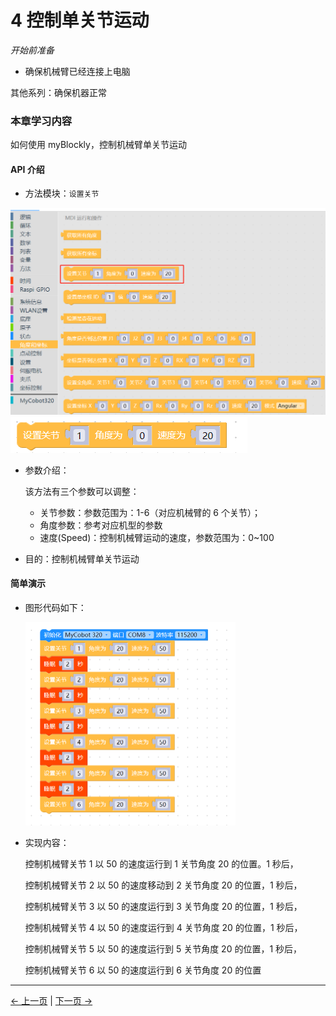 # 4 控制单关节运动

<i>开始前准备</i>

- 确保机械臂已经连接上电脑

其他系列：确保机器正常

### 本章学习内容

如何使用 myBlockly，控制机械臂单关节运动

#### API 介绍

- 方法模块：`设置关节`

<img src="./img/case/singlejoint_item.png" style="zoom: 50%;" />

<img src="./img/blocks/mid/3.png" />

- 参数介绍：

  该方法有三个参数可以调整：

  - 关节参数：参数范围为：1-6（对应机械臂的 6 个关节）；

  * 角度参数：参考对应机型的参数
  * 速度(Speed)：控制机械臂运动的速度，参数范围为：0~100

- 目的：控制机械臂单关节运动

#### 简单演示

- 图形代码如下：

  <img src="./img/case/singlejoint.png" style="zoom: 50%;" />

- 实现内容：

  控制机械臂关节 1 以 50 的速度运行到 1 关节角度 20 的位置。1 秒后，

  控制机械臂关节 2 以 50 的速度移动到 2 关节角度 20 的位置，1 秒后，

  控制机械臂关节 3 以 50 的速度运行到 3 关节角度 20 的位置，1 秒后，

  控制机械臂关节 4 以 50 的速度运行到 4 关节角度 20 的位置，1 秒后，

  控制机械臂关节 5 以 50 的速度运行到 5 关节角度 20 的位置，1 秒后，

  控制机械臂关节 6 以 50 的速度运行到 6 关节角度 20 的位置

---

[← 上一页](5-ControlRoboticArmBackZero.md) | [下一页 →](7-ControlSinglesJoint.md)
